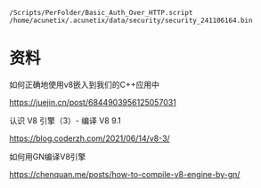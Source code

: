 ```
/Scripts/PerFolder/Basic_Auth_Over_HTTP.script
/home/acunetix/.acunetix/data/security/security_241106164.bin
```

# 资料

如何正确地使用v8嵌入到我们的C++应用中

https://juejin.cn/post/6844903956125057031

认识 V8 引擎（3）- 编译 V8 9.1

https://blog.coderzh.com/2021/06/14/v8-3/

如何用GN编译V8引擎

https://chenquan.me/posts/how-to-compile-v8-engine-by-gn/